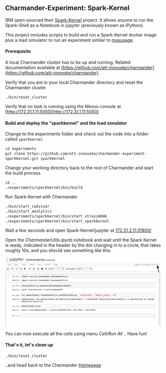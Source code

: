 Charmander-Experiment: Spark-Kernel
-----------------------------------

IBM open-sourced their [Spark-Kernel](https://github.com/ibm-et/spark-kernel) project.
It allows anyone to run the Spark-Shell as a _Notebook_ in jupyter (previously known as iPython).

This project includes scripts to build and run a Spark-Kernel docker image plus a load simulator to run an experiment
similar to [maxusage](https://github.com/att-innovate/charmander-experiment-maxusage).

#### Prerequisite
A local Charmander cluster has to be up and running.
Related documentation available at [https://github.com/att-innovate/charmander](https://github.com/att-innovate/charmander).

Verify that you are in your local Charmander directory and reset the Charmander cluster.

	./bin/reset_cluster

Verify that no task is running using the Mesos console at [http://172.31.1.11:5050](http://172.31.1.11:5050)

#### Build and deploy the "sparkkernel" and the load simulator

Change to the experiments folder and check out the code into a folder called `sparkkernel`

	cd experiments
	git clone https://github.com/att-innovate/charmander-experiment-sparkkernel.git sparkkernel

Change your working directory back to the root of Charmander and start the build process

	cd ..
	./experiments/sparkkernel/bin/build

Run Spark-Kernel with Charmander

	./bin/start_cadvisor
	./bin/start_analytics
	./experiments/sparkkernel/bin/start_stress60mb
	./experiments/sparkkernel/bin/start_sparkkernel

Wait a few seconds and open Spark-Kernel/jupyter at [172.31.2.11:31800/](http://172.31.2.11:31800/)

Open the _CharmanderUtils.ipynb_ notebook and wait until the Spark Kernel is ready, indicated in the header by the dot
changing in to a circle, that takes roughly 10s, and you should see something like this:

![image](https://github.com/att-innovate/charmander-experiment-sparkkernel/blob/master/docs/SparkKernel.png?raw=true)

You can now execute all the _cells_ using menu _Cell/Run All_ .. Have fun!


#### That's it, let's clean up

    ./bin/reset_cluster

..and head back to the Charmander [Homepage](https://github.com/att-innovate/charmander/)
